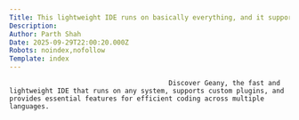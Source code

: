 ```yaml
---
Title: This lightweight IDE runs on basically everything, and it supports custom plugins
Description: 
Author: Parth Shah
Date: 2025-09-29T22:00:20.000Z
Robots: noindex,nofollow
Template: index
---
```


                                            Discover Geany, the fast and lightweight IDE that runs on any system, supports custom plugins, and provides essential features for efficient coding across multiple languages.
                                        